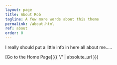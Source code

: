 ```yaml
---
layout: page
title: About Rob
tagline: A few more words about this theme
permalink: /about.html
ref: about
order: 0
---
```


I really should put a little info in here all about me..... 

[Go to the Home Page]({{ '/' | absolute_url }})
